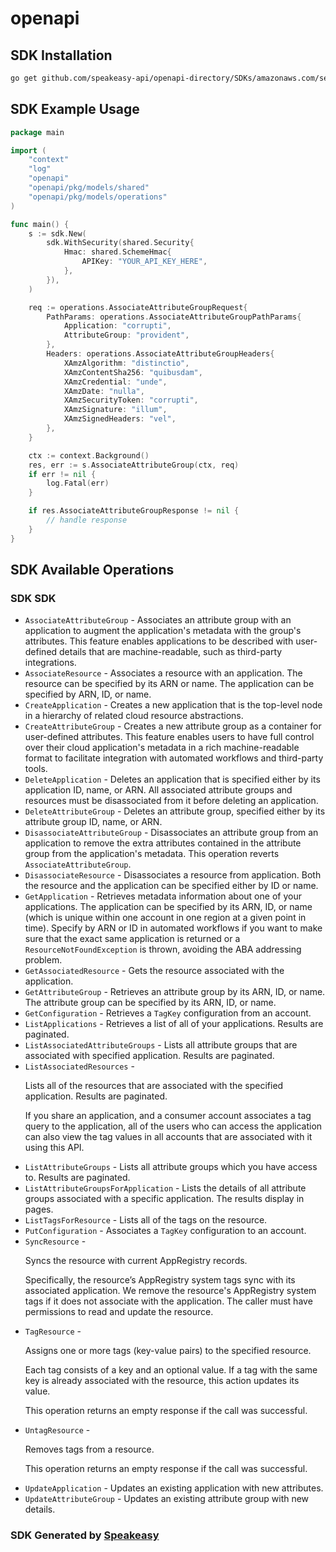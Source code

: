 # openapi

<!-- Start SDK Installation -->
## SDK Installation

```bash
go get github.com/speakeasy-api/openapi-directory/SDKs/amazonaws.com/servicecatalog-appregistry/2020-06-24/go
```
<!-- End SDK Installation -->

## SDK Example Usage
<!-- Start SDK Example Usage -->
```go
package main

import (
    "context"
    "log"
    "openapi"
    "openapi/pkg/models/shared"
    "openapi/pkg/models/operations"
)

func main() {
    s := sdk.New(
        sdk.WithSecurity(shared.Security{
            Hmac: shared.SchemeHmac{
                APIKey: "YOUR_API_KEY_HERE",
            },
        }),
    )

    req := operations.AssociateAttributeGroupRequest{
        PathParams: operations.AssociateAttributeGroupPathParams{
            Application: "corrupti",
            AttributeGroup: "provident",
        },
        Headers: operations.AssociateAttributeGroupHeaders{
            XAmzAlgorithm: "distinctio",
            XAmzContentSha256: "quibusdam",
            XAmzCredential: "unde",
            XAmzDate: "nulla",
            XAmzSecurityToken: "corrupti",
            XAmzSignature: "illum",
            XAmzSignedHeaders: "vel",
        },
    }

    ctx := context.Background()
    res, err := s.AssociateAttributeGroup(ctx, req)
    if err != nil {
        log.Fatal(err)
    }

    if res.AssociateAttributeGroupResponse != nil {
        // handle response
    }
}
```
<!-- End SDK Example Usage -->

<!-- Start SDK Available Operations -->
## SDK Available Operations

### SDK SDK

* `AssociateAttributeGroup` - Associates an attribute group with an application to augment the application's metadata with the group's attributes. This feature enables applications to be described with user-defined details that are machine-readable, such as third-party integrations.
* `AssociateResource` -  Associates a resource with an application. The resource can be specified by its ARN or name. The application can be specified by ARN, ID, or name. 
* `CreateApplication` - Creates a new application that is the top-level node in a hierarchy of related cloud resource abstractions.
* `CreateAttributeGroup` - Creates a new attribute group as a container for user-defined attributes. This feature enables users to have full control over their cloud application's metadata in a rich machine-readable format to facilitate integration with automated workflows and third-party tools.
* `DeleteApplication` - Deletes an application that is specified either by its application ID, name, or ARN. All associated attribute groups and resources must be disassociated from it before deleting an application.
* `DeleteAttributeGroup` - Deletes an attribute group, specified either by its attribute group ID, name, or ARN.
* `DisassociateAttributeGroup` - Disassociates an attribute group from an application to remove the extra attributes contained in the attribute group from the application's metadata. This operation reverts <code>AssociateAttributeGroup</code>.
* `DisassociateResource` - Disassociates a resource from application. Both the resource and the application can be specified either by ID or name.
* `GetApplication` -  Retrieves metadata information about one of your applications. The application can be specified by its ARN, ID, or name (which is unique within one account in one region at a given point in time). Specify by ARN or ID in automated workflows if you want to make sure that the exact same application is returned or a <code>ResourceNotFoundException</code> is thrown, avoiding the ABA addressing problem. 
* `GetAssociatedResource` - Gets the resource associated with the application.
* `GetAttributeGroup` -  Retrieves an attribute group by its ARN, ID, or name. The attribute group can be specified by its ARN, ID, or name. 
* `GetConfiguration` -  Retrieves a <code>TagKey</code> configuration from an account. 
* `ListApplications` - Retrieves a list of all of your applications. Results are paginated.
* `ListAssociatedAttributeGroups` - Lists all attribute groups that are associated with specified application. Results are paginated.
* `ListAssociatedResources` - <p> Lists all of the resources that are associated with the specified application. Results are paginated. </p> <note> <p> If you share an application, and a consumer account associates a tag query to the application, all of the users who can access the application can also view the tag values in all accounts that are associated with it using this API. </p> </note>
* `ListAttributeGroups` - Lists all attribute groups which you have access to. Results are paginated.
* `ListAttributeGroupsForApplication` - Lists the details of all attribute groups associated with a specific application. The results display in pages.
* `ListTagsForResource` - Lists all of the tags on the resource.
* `PutConfiguration` -  Associates a <code>TagKey</code> configuration to an account. 
* `SyncResource` - <p>Syncs the resource with current AppRegistry records.</p> <p>Specifically, the resource’s AppRegistry system tags sync with its associated application. We remove the resource's AppRegistry system tags if it does not associate with the application. The caller must have permissions to read and update the resource.</p>
* `TagResource` - <p>Assigns one or more tags (key-value pairs) to the specified resource.</p> <p>Each tag consists of a key and an optional value. If a tag with the same key is already associated with the resource, this action updates its value.</p> <p>This operation returns an empty response if the call was successful.</p>
* `UntagResource` - <p>Removes tags from a resource.</p> <p>This operation returns an empty response if the call was successful.</p>
* `UpdateApplication` - Updates an existing application with new attributes.
* `UpdateAttributeGroup` - Updates an existing attribute group with new details. 
<!-- End SDK Available Operations -->

### SDK Generated by [Speakeasy](https://docs.speakeasyapi.dev/docs/using-speakeasy/client-sdks)
